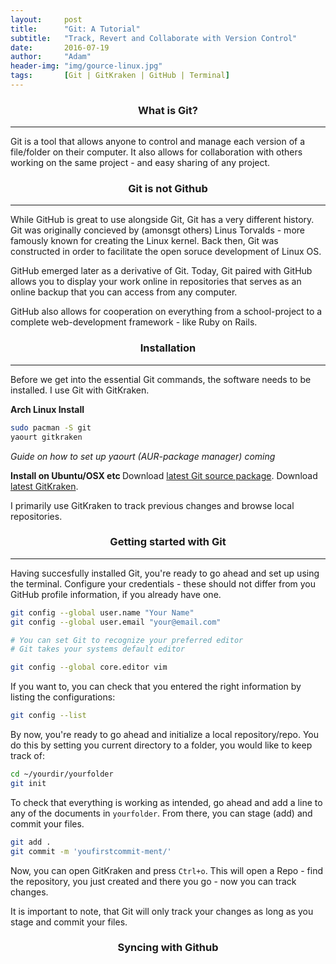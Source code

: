 ```yaml
---
layout:     post
title:      "Git: A Tutorial"
subtitle:   "Track, Revert and Collaborate with Version Control"
date:       2016-07-19
author:     "Adam"
header-img: "img/gource-linux.jpg"
tags:		[Git | GitKraken | GitHub | Terminal]
---
```


<center><h3> What is Git? </h3></center>
<hr>
Git is a tool that allows anyone to control and manage each version of a file/folder on their computer. It also allows for collaboration with others working on the same project - and easy sharing of any project. 

<center><h3> Git is not Github </h3></center>
<hr>
While GitHub is great to use alongside Git, Git has a very different history. Git was originally concieved by (amonsgt others) Linus Torvalds - more famously known for creating the Linux kernel. Back then, Git was constructed in order to facilitate the open soruce development of Linux OS.

GitHub emerged later as a derivative of Git. 
Today, Git paired with GitHub allows you to display your work online in repositories that serves as an online backup that you can access from any computer. 

GitHub also allows for cooperation on everything from a school-project to a complete web-development framework - like Ruby on Rails. 

<center><h3> Installation </h3></center>
<hr>
Before we get into the essential Git commands, the software needs to be installed. I use Git with GitKraken. 

<b> Arch Linux Install </b>
```.sh
sudo pacman -S git
yaourt gitkraken
```
<i> Guide on how to set up yaourt (AUR-package manager) coming </i>


<b> Install on Ubuntu/OSX etc </b>
Download [latest Git source package](https://git-scm.com/).
Download [latest GitKraken](https://www.gitkraken.com/download).

I primarily use GitKraken to track previous changes and browse local repositories.


<center><h3> Getting started with Git </h3></center>
<hr>

Having succesfully installed Git, you're ready to go ahead and set up using the terminal. Configure your credentials - these should not differ from you GitHub profile information, if you already have one. 

```.sh
git config --global user.name "Your Name"
git config --global user.email "your@email.com"

# You can set Git to recognize your preferred editor
# Git takes your systems default editor

git config --global core.editor vim
```

If you want to, you can check that you entered the right information by listing the configurations:
```.sh
git config --list
```

By now, you're ready to go ahead and initialize a local repository/repo. You do this by setting you current directory to a folder, you would like to keep track of:

```.sh
cd ~/yourdir/yourfolder
git init
```

To check that everything is working as intended, go ahead and add a line to any of the documents in `yourfolder`. From there, you can stage (add) and commit your files.

```.sh
git add .
git commit -m 'youfirstcommit-ment/'
```

Now, you can open GitKraken and press `Ctrl+o`. This will open a Repo - find the repository, you just created and there you go - now you can track changes. 

It is important to note, that Git will only track your changes as long as you stage and commit your files.


<h3><center> Syncing with Github </center></h3>




```.sh

```

```.sh

```

```.sh

```